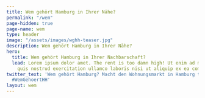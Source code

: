 ```yaml
---
title: Wem gehört Hamburg in Ihrer Nähe?
permalink: "/wem"
page-hidden: true
page-name: wem
type: header
image: "/assets/images/wghh-teaser.jpg"
description: Wem gehört Hamburg in Ihrer Nähe?
hero:
  title: Wem gehört Hamburg in Ihrer Nachbarschaft?
  lead: Lorem ipsum dolor amet. The rent is too damn high! Ut enim ad minim veniam,
    quis nostrud exercitation ullamco laboris nisi ut aliquip ex ea commodo consequat.
twitter_text: 'Wem gehört Hamburg? Macht den Wohnungsmarkt in Hamburg transparenter.
  #WemGehoertHH'
layout: wem
---
```


